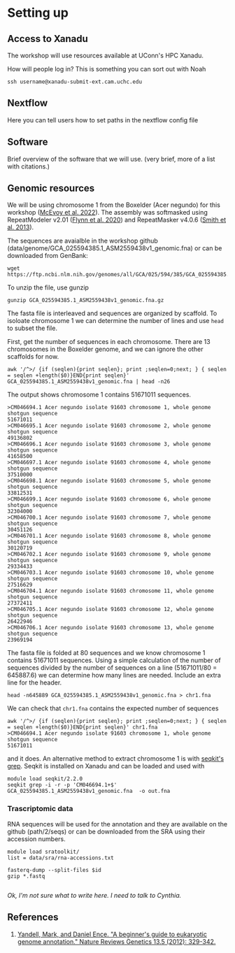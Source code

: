 # Setting up

## Access to Xanadu

The workshop will use resources available at UConn's HPC Xanadu.

How will people log in? This is something you can sort out with Noah

```
ssh username@xanadu-submit-ext.cam.uchc.edu
```

## Nextflow

Here you can tell users how to set paths in the nextflow config file 

## Software

Brief overview of the software that we will use. (very brief, more of a list with citations.)

## Genomic resources

We will be using chromosome 1 from the Boxelder (Acer negundo) for this workshop ([McEvoy et al. 2022](https://onlinelibrary.wiley.com/doi/10.1111/tpj.15657)). The assembly was softmasked using RepeatModeler v2.01 ([Flynn et al. 2020](https://doi.org/10.1073/pnas.1921046117)) and RepeatMasker v4.0.6 ([Smith et al. 2013](http://www.repeatmasker.org)).

The sequences are avaialble in the workshop github (data/genome/GCA_025594385.1_ASM2559438v1_genomic.fna) or can be downloaded from GenBank:

```
wget https://ftp.ncbi.nlm.nih.gov/genomes/all/GCA/025/594/385/GCA_025594385.1_ASM2559438v1/GCA_025594385.1_ASM2559438v1_genomic.fna.gz
```

To unzip the file, use gunzip

```
gunzip GCA_025594385.1_ASM2559438v1_genomic.fna.gz
```

The fasta file is interleaved and sequences are organized by scaffold. To isoloate chromosome 1 we can determine the number of lines and use `head` to subset the file. 

First, get the number of sequences in each chromosome. There are 13 chromosomes in the Boxelder genome, and we can ignore the other scaffolds for now.

```
awk '/^>/ {if (seqlen){print seqlen}; print ;seqlen=0;next; } { seqlen = seqlen +length($0)}END{print seqlen}' GCA_025594385.1_ASM2559438v1_genomic.fna | head -n26
```
The output shows chromosome 1 contains 51671011 sequences. 

```
>CM046694.1 Acer negundo isolate 91603 chromosome 1, whole genome shotgun sequence
51671011
>CM046695.1 Acer negundo isolate 91603 chromosome 2, whole genome shotgun sequence
49136802
>CM046696.1 Acer negundo isolate 91603 chromosome 3, whole genome shotgun sequence
41658500
>CM046697.1 Acer negundo isolate 91603 chromosome 4, whole genome shotgun sequence
37510000
>CM046698.1 Acer negundo isolate 91603 chromosome 5, whole genome shotgun sequence
33812531
>CM046699.1 Acer negundo isolate 91603 chromosome 6, whole genome shotgun sequence
32304000
>CM046700.1 Acer negundo isolate 91603 chromosome 7, whole genome shotgun sequence
30451126
>CM046701.1 Acer negundo isolate 91603 chromosome 8, whole genome shotgun sequence
30120719
>CM046702.1 Acer negundo isolate 91603 chromosome 9, whole genome shotgun sequence
29334433
>CM046703.1 Acer negundo isolate 91603 chromosome 10, whole genome shotgun sequence
27516629
>CM046704.1 Acer negundo isolate 91603 chromosome 11, whole genome shotgun sequence
27372411
>CM046705.1 Acer negundo isolate 91603 chromosome 12, whole genome shotgun sequence
26422946
>CM046706.1 Acer negundo isolate 91603 chromosome 13, whole genome shotgun sequence
23969194
```

The fasta file is folded at 80 sequences and we know chromosome 1 contains 51671011 sequences. Using a simple calculation of the number of sequences divided by the number of sequences on a line (51671011/80 = 645887.6) we can determine how many lines are needed. Include an extra line for the header. 

```
head -n645889 GCA_025594385.1_ASM2559438v1_genomic.fna > chr1.fna
```

We can check that `chr1.fna` contains the expected number of sequences

```
awk '/^>/ {if (seqlen){print seqlen}; print ;seqlen=0;next; } { seqlen = seqlen +length($0)}END{print seqlen}' chr1.fna
>CM046694.1 Acer negundo isolate 91603 chromosome 1, whole genome shotgun sequence
51671011
```

and it does. An alternative method to extract chromosome 1 is with [seqkit's grep](https://bioinf.shenwei.me/seqkit/usage/#grep). Seqkit is installed on Xanadu and can be loaded and used with

```
module load seqkit/2.2.0
seqkit grep -i -r -p 'CM046694.1+$' GCA_025594385.1_ASM2559438v1_genomic.fna  -o out.fna
```

### Trascriptomic data

RNA sequences will be used for the annotation and they are available on the github (path/2/seqs) or can be downloaded from the SRA using their accession numbers.

```
module load sratoolkit/
list = data/sra/rna-accessions.txt

fasterq-dump --split-files $id
gzip *.fastq 


```
*Ok, I'm not sure what to write here. I need to talk  to Cynthia.*


## References


1. [Yandell, Mark, and Daniel Ence. "A beginner's guide to eukaryotic genome annotation." Nature Reviews Genetics 13.5 (2012): 329-342.](https://www.nature.com/articles/nrg3174)
